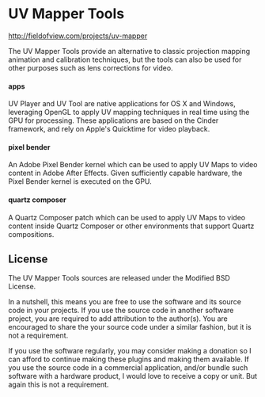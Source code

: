 UV Mapper Tools
===============
http://fieldofview.com/projects/uv-mapper

The UV Mapper Tools provide an alternative to classic projection mapping animation and calibration techniques, but the tools can also be used for other purposes such as lens corrections for video. 

#### apps
UV Player and UV Tool are native applications for OS X and Windows, leveraging OpenGL to apply UV mapping techniques in real time using the GPU for processing. These applications are based on the Cinder framework, and rely on Apple's Quicktime for video playback. 

#### pixel bender
An Adobe Pixel Bender kernel which can be used to apply UV Maps to video content in Adobe After Effects. Given sufficiently capable hardware, the Pixel Bender kernel is executed on the GPU.

#### quartz composer
A Quartz Composer patch which can be used to apply UV Maps to video content inside Quartz Composer or other environments that support Quartz compositions.


License
-------
The UV Mapper Tools sources are released under the Modified BSD License.

In a nutshell, this means you are free to use the software and its source code in your projects. If you use the source code in another software project, you are required to add attribution to the author(s). You are encouraged to share the your source code under a similar fashion, but it is not a requirement.

If you use the software regularly, you may consider making a donation so I can afford to continue making these plugins and making them available. If you use the source code in a commercial application, and/or bundle such software with a hardware product, I would love to receive a copy or unit. But again this is not a requirement.